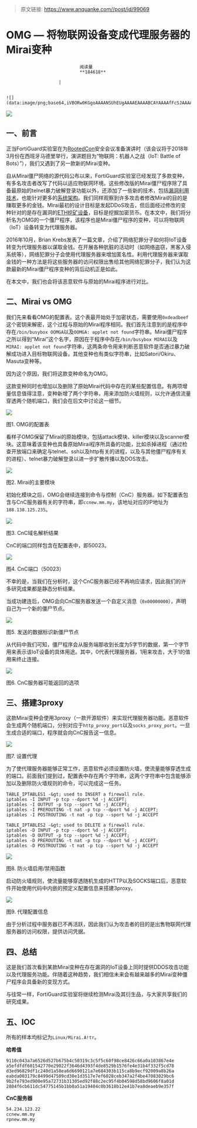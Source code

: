 > 原文链接: https://www.anquanke.com//post/id/99069 


# OMG — 将物联网设备变成代理服务器的Mirai变种


                                阅读量   
                                **184618**
                            
                        |
                        
                                                                                                                                    ![](data:image/png;base64,iVBORw0KGgoAAAANSUhEUgAAAAEAAAABCAYAAAAfFcSJAAAAAXNSR0IArs4c6QAAAARnQU1BAACxjwv8YQUAAAAJcEhZcwAADsQAAA7EAZUrDhsAAAANSURBVBhXYzh8+PB/AAffA0nNPuCLAAAAAElFTkSuQmCC)
                                                                                            



[![](https://p3.ssl.qhimg.com/t018d2dae7a4d4bd3f9.png)](https://p3.ssl.qhimg.com/t018d2dae7a4d4bd3f9.png)



## 一、前言

正当FortiGuard实验室在为[RootedCon](https://www.rootedcon.com/speakers)安全会议准备演讲时（该会议将于2018年3月份在西班牙马德里举行，演讲题目为“物联网：机器人之战（IoT: Battle of Bots）”），我们又遇到了另一款新的Mirai变种。

自从Mirai僵尸网络的源代码公布以来，FortiGuard实验室已经发现了多款变种，有多名攻击者改写了代码以适应物联网环境。这些修改版的Mirai僵尸程序除了具备最原始的telnet暴力破解登录功能以外，还添加了一些新的技术，包括[漏洞利用技术](https://blog.fortinet.com/2017/12/12/rise-of-one-more-mirai-worm-variant)，也能针对更多的[系统架构](https://blog.fortinet.com/2018/01/25/iot-botnet-more-targets-in-okirus-cross-hairs)。我们同样观察到许多攻击者修改Mirai的目的是赚取更多的金钱。Mirai最初的设计目标是发起DDoS攻击，但后面经过修改的变种针对的是存在漏洞的[ETH挖矿设备](https://blog.fortinet.com/2018/02/02/satori-adds-known-exploit-chain-to-slave-wireless-ip-cameras)，目标是挖掘加密货币。在本文中，我们将分析名为OMG的一个僵尸程序，该程序也是Mirai僵尸程序的变种，可以将物联网（IoT）设备转变为代理服务器。

2016年10月，Brian Krebs发表了一篇文章，介绍了网络犯罪分子如何将IoT设备转变为代理服务器以谋取金钱。在开展各种肮脏的活动时（如网络盗窃，黑客入侵系统等），网络犯罪分子会使用代理服务器来增加匿名性。利用代理服务器来谋取金钱的一种方法是将这些服务器的访问权限出售给其他网络犯罪分子，我们认为这款最新的Mirai僵尸程序变种的背后动机正是如此。

在本文中，我们也会将该恶意软件与原始的Mirai程序进行对比。



## 二、Mirai vs OMG

我们先来看看OMG的配置表。这个表最开始处于加密状态，需要使用`0xdeadbeef`这个密钥来解密，这个过程与原始的Mirai程序相同。我们首先注意到的是程序中存在`/bin/busybox OOMGA`以及`OOMGA: applet not found`字符串。Mirai僵尸程序之所以得到“Mirai”这个名字，原因在于程序中存在`/bin/busybox MIRAI`以及`MIRAI: applet not found`字符串，这两条命令用来判断恶意软件是否通过暴力破解成功进入目标物联网设备。其他变种也有类似字符串，比如Satori/Okiru、Masuta变种等。

因为这个原因，我们将这款变种命名为OMG。

这款变种同时也增加以及删除了原始Mirai代码中存在的某些配置信息。有两项增量信息值得注意，变种新增了两个字符串，用来添加防火墙规则，以允许通信流量穿透两个随机端口，我们会在后文中讨论这一细节。

[![](https://p4.ssl.qhimg.com/t01ce7567f967617b41.png)](https://p4.ssl.qhimg.com/t01ce7567f967617b41.png)

图1. OMG的配置表

看样子OMG保留了Mirai的原始模块，包括attack模块、killer模块以及scanner模块。这意味着该变种也具备原始Mirai程序所具备的功能，比如杀掉进程（通过检查开放端口来确定与telnet、ssh以及http有关的进程，以及与其他僵尸程序有关的进程）、telnet暴力破解登录以进一步扩散传播以及DOS攻击。

[![](https://p0.ssl.qhimg.com/t013ce8cf7b85f48990.png)](https://p0.ssl.qhimg.com/t013ce8cf7b85f48990.png)

图2. Mirai的主要模块

初始化模块之后，OMG会继续连接到命令与控制（CnC）服务器。如下配置表包含与CnC服务器有关的字符串，即`ccnew.mm.my`，该地址对应的IP地址为`188.138.125.235`。

[![](https://p5.ssl.qhimg.com/t01ecab63f1c28ae3e5.png)](https://p5.ssl.qhimg.com/t01ecab63f1c28ae3e5.png)

图3. CnC域名解析结果

CnC的端口同样包含在配置表中，即50023。

[![](https://p4.ssl.qhimg.com/t0127b586d36c2096be.png)](https://p4.ssl.qhimg.com/t0127b586d36c2096be.png)

图4. CnC端口（50023）

不幸的是，当我们在分析时，这个CnC服务器已经不再响应请求，因此我们的许多研究成果都是静态分析结果。

当成功建连后，OMG会向CnC服务器发送一个自定义消息（`0x00000000`），声明自己为一个新的僵尸节点。

[![](https://p4.ssl.qhimg.com/t018df2aa9b21edbe19.png)](https://p4.ssl.qhimg.com/t018df2aa9b21edbe19.png)

图5. 发送的数据标识新僵尸节点

从代码中我们可知，僵尸程序会从服务端那收到长度为5字节的数据，第一个字节用来表示该IoT设备的具体用途。其中，0代表代理服务器，1用来攻击，大于1的值用来终止连接。

[![](https://p4.ssl.qhimg.com/t01d9f086e0c32d5e9b.png)](https://p4.ssl.qhimg.com/t01d9f086e0c32d5e9b.png)

图6. CnC服务器可能返回的选项



## 三、搭建3proxy

这款Mirai变种会使用3proxy（一款开源软件）来实现代理服务器功能。恶意软件会生成两个随机端口，分别对应于`http_proxy_port`以及`socks_proxy_port`。一旦生成合适的端口，程序就会向CnC报告这一信息。

[![](https://p1.ssl.qhimg.com/t01d61c923ca57ba3b4.png)](https://p1.ssl.qhimg.com/t01d61c923ca57ba3b4.png)

图7. 设置代理

为了使代理服务器能够正常工作，恶意软件必须设置防火墙，使流量能够穿透生成的端口。前面我们提到过，配置表中存在两个字符串，这两个字符串中包含能够添加以及删除防火墙规则的命令，可以完成这一任务。

```
TABLE_IPTABLES1 -&gt; used to INSERT a firewall rule.
iptables -I INPUT -p tcp --dport %d -j ACCEPT;
iptables -I OUTPUT -p tcp --sport %d -j ACCEPT;
iptables -I PREROUTING -t nat -p tcp --dport %d -j ACCEPT;
iptables -I POSTROUTING -t nat -p tcp --sport %d -j ACCEPT

TABLE_IPTABLES2 -&gt; used to DELETE a firewall rule.
iptables -D INPUT -p tcp --dport %d -j ACCEPT;
iptables -D OUTPUT -p tcp --sport %d -j ACCEPT;
iptables -D PREROUTING -t nat -p tcp --dport %d -j ACCEPT;
iptables -D POSTROUTING -t nat -p tcp --sport %d -j ACCEPT
```

[![](https://p0.ssl.qhimg.com/t0179c6f6e111d65256.png)](https://p0.ssl.qhimg.com/t0179c6f6e111d65256.png)

图8. 防火墙启用/禁用函数

启动防火墙规则，使流量能够穿透随机生成的HTTP以及SOCKS端口后，恶意软件开始使用代码中内嵌的预定义配置信息来搭建3proxy。

[![](https://p1.ssl.qhimg.com/t01bfa705e4bb867124.png)](https://p1.ssl.qhimg.com/t01bfa705e4bb867124.png)

图9. 代理配置信息

由于分析过程中服务器已不再活跃，因此我们认为攻击者的目的是出售物联网代理服务器的访问权限，提供访问凭据。



## 四、总结

这是我们首次看到某款Mirai变种在存在漏洞的IoT设备上同时提供DDOS攻击功能以及代理服务功能。伴随着这种趋势，我们相信未来会有越来越多的Mirai变种僵尸程序会具备新的变现方式。

与往常一样，FortiGuard实验室将继续检测Mirai及其衍生品，与大家共享我们的研究成果。



## 五、IOC

所有的样本均标记为`Linux/Mirai.A!tr`。

**哈希值**

```
9110c043a7a6526d527b675b4c50319c3c5f5c60f98ce8426c66a0a103867e4e
a5efdfdf601542770e29022f3646d4393f4de8529b1576fe4e31b4f332f5cd78
d3ed96829df1c240d1a58ea6d6690121a7e684303b115ca8b9ecf92009a8b26a
eabda003179c8499d47509cd30e1d3517e7ef6028ceb347a2f4be47083029bc6
9b2fe793ed900e95a72731b31305ed92f88c2ec95f4b04598d58bd9606f8a01d
2804f6cb611dc54775145b1bb0a51a19404c0b3618b12e41b7ea8deaeb9e357f
```

**CnC服务器**

```
54.234.123.22
ccnew.mm.my
rpnew.mm.my
```
